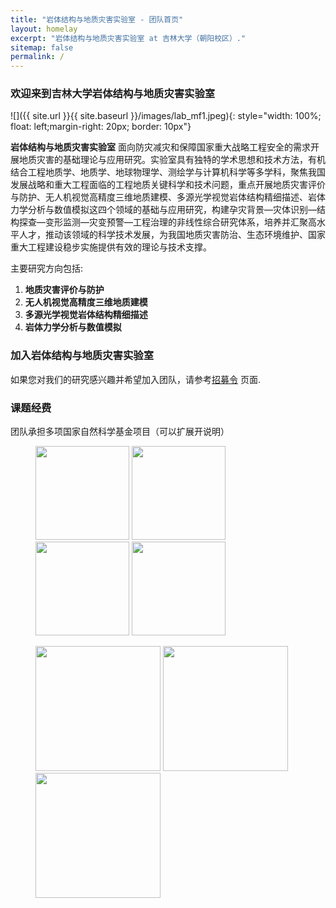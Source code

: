 ```yaml
---
title: "岩体结构与地质灾害实验室 - 团队首页"
layout: homelay
excerpt: "岩体结构与地质灾害实验室 at 吉林大学（朝阳校区）."
sitemap: false
permalink: /
---
```


### 欢迎来到吉林大学岩体结构与地质灾害实验室

![]({{ site.url }}{{ site.baseurl }}/images/lab_mf1.jpeg){: style="width: 100%; float: left;margin-right: 20px; border: 10px"}


**岩体结构与地质灾害实验室** 面向防灾减灾和保障国家重大战略工程安全的需求开展地质灾害的基础理论与应用研究。实验室具有独特的学术思想和技术方法，有机结合工程地质学、地质学、地球物理学、测绘学与计算机科学等多学科，聚焦我国发展战略和重大工程面临的工程地质关键科学和技术问题，重点开展地质灾害评价与防护、无人机视觉高精度三维地质建模、多源光学视觉岩体结构精细描述、岩体力学分析与数值模拟这四个领域的基础与应用研究，构建孕灾背景—灾体识别—结构探查—变形监测—灾变预警—工程治理的非线性综合研究体系，培养并汇聚高水平人才，推动该领域的科学技术发展，为我国地质灾害防治、生态环境维护、国家重大工程建设稳步实施提供有效的理论与技术支撑。

主要研究方向包括:

1.	**地质灾害评价与防护**
2.	**无人机视觉高精度三维地质建模**
3.	**多源光学视觉岩体结构精细描述**
4.	**岩体力学分析与数值模拟**

<!--
### Technologies and methods
The Sanders Lab is primarily a bioinformatic group that uses a wide range of genomic, bioinformatic, and statistical methods including: whole-exome sequencing, whole-genome sequencing, de novo mutation detection, RNA-Seq, and ChIP-Seq.

### Collaborators
We work with closely with numerous collaborators, including the [State Lab](https://www.mstatelab.com/) and [Bender Lab](https://benderlab.ucsf.edu/lab-members) at UCSF, the [Devlin Lab](https://www.psychiatry.pitt.edu/about-us/our-people/faculty/bernie-j-devlin-phd) at UPMC, the [Roeder Lab](http://www.stat.cmu.edu/~roeder/) at Carnegie Mellon, the [Sestan Lab](http://medicine.yale.edu/lab/sestan/index.aspx), and the [Talkowski lab](http://talkowski.mgh.harvard.edu/) at Harvard.
-->
### 加入岩体结构与地质灾害实验室
如果您对我们的研究感兴趣并希望加入团队，请参考[招募令](recruitment) 页面.

### 课题经费
团队承担多项国家自然科学基金项目（可以扩展开说明）


<figure class="third">
<img src="{{ site.url }}{{ site.baseurl }}/images/logo1.png" style="width: 150px">	<img src="{{ site.url }}{{ site.baseurl }}/images/logo2.png" style="width: 150px"> <img src="{{ site.url }}{{ site.baseurl }}/images/logo3.png" style="width: 150px"> <img src="{{ site.url }}{{ site.baseurl }}/images/logo4.png" style="width: 150px">

<img src="{{ site.url }}{{ site.baseurl }}/images/logo5.png" style="width: 200px"> <img src="{{ site.url }}{{ site.baseurl }}/images/logo6.png" style="width: 200px"> <img src="{{ site.url }}{{ site.baseurl }}/images/logo7.jpg" style="width: 200px">
</figure>






